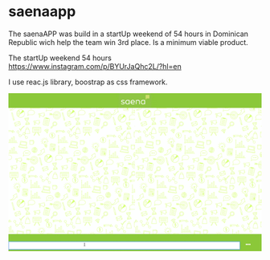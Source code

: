 # saenaapp

The saenaAPP was build in a startUp weekend of 54 hours in Dominican Republic wich help the team win 3rd place. Is a minimum viable product.

The startUp weekend 54 hours
https://www.instagram.com/p/BYUrJaQhc2L/?hl=en

I use reac.js library, boostrap as css framework.

![Gif of the project](https://github.com/angelfeliz/saenaapp/blob/master/SaenaGif.gif)
